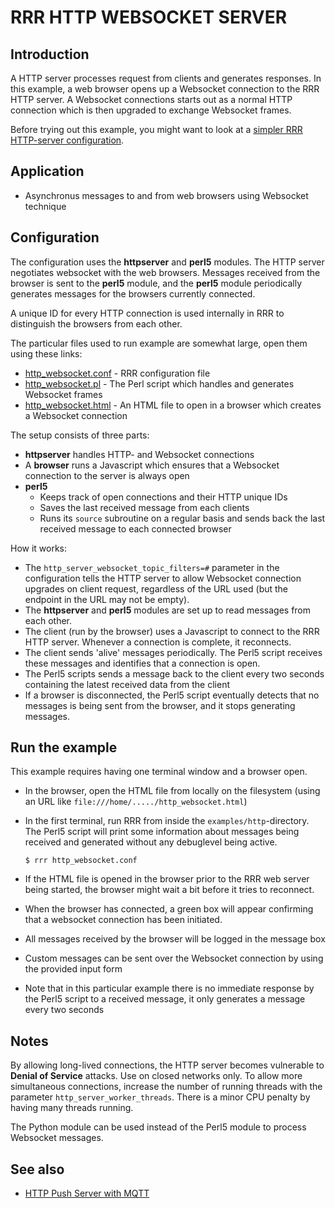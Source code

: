 # RRR HTTP WEBSOCKET SERVER

## Introduction

A HTTP server processes request from clients and generates responses.
In this example, a web browser opens up a Websocket connection to the RRR HTTP server.
A Websocket connections starts out as a normal HTTP connection which is then upgraded to exchange Websocket frames.

Before trying out this example, you might want to look at a [simpler RRR HTTP-server configuration](http_server.md).

## Application

* Asynchronus messages to and from web browsers using Websocket technique

## Configuration

The configuration uses the **httpserver** and **perl5** modules. The HTTP server negotiates websocket
with the web browsers. Messages received from the browser is sent to the **perl5** module, and the 
**perl5** module periodically generates messages for the browsers currently connected.

A unique ID for every HTTP connection is used internally in RRR to distinguish the browsers from each other.

The particular files used to run example are somewhat large, open them using these links:

* [http\_websocket.conf](http_websocket.conf) - RRR configuration file
* [http\_websocket.pl](http_websocket.pl) - The Perl script which handles and generates Websocket frames
* [http\_websocket.html](http_websocket.html) - An HTML file to open in a browser which creates a Websocket connection

The setup consists of three parts:

* **httpserver** handles HTTP- and Websocket connections
* A **browser** runs a Javascript which ensures that a Websocket connection to the server is always open
* **perl5**
  * Keeps track of open connections and their HTTP unique IDs
  * Saves the last received message from each clients
  * Runs its `source` subroutine on a regular basis and sends back the last received message to each connected browser

How it works:

* The `http_server_websocket_topic_filters=#` parameter in the configuration tells the HTTP server to allow Websocket connection upgrades on client request, regardless of the URL used (but the endpoint in the URL may not be empty).
* The **httpserver** and **perl5** modules are set up to read messages from each other.
* The client (run by the browser) uses a Javascript to connect to the RRR HTTP server. Whenever a connection is complete, it reconnects.
* The client sends 'alive' messages periodically. The Perl5 script receives these messages and identifies that a connection is open.
* The Perl5 scripts sends a message back to the client every two seconds containing the latest received data from the client
* If a browser is disconnected, the Perl5 script eventually detects that no messages is being sent from the browser, and it stops generating messages.

## Run the example

This example requires having one terminal window and a browser open.

* In the browser, open the HTML file from locally on the filesystem (using an URL like `file:///home/...../http_websocket.html`)
* In the first terminal, run RRR from inside the `examples/http`-directory. The Perl5 script will print some information about messages being received and generated without any debuglevel being active.

	``$ rrr http_websocket.conf``

* If the HTML file is opened in the browser prior to the RRR web server being started, the browser might wait a bit before it tries to reconnect.
* When the browser has connected, a green box will appear confirming that a websocket connection has been initiated.
* All messages received by the browser will be logged in the message box
* Custom messages can be sent over the Websocket connection by using the provided input form
* Note that in this particular example there is no immediate response by the Perl5 script to a received message, it only generates a message every two seconds

## Notes

By allowing long-lived connections, the HTTP server becomes vulnerable to **Denial of Service** attacks. Use on closed networks only. To allow
more simultaneous connections, increase the number of running threads with the parameter `http_server_worker_threads`. There is a minor CPU penalty by
having many threads running.

The Python module can be used instead of the Perl5 module to process Websocket messages. 

## See also
* [HTTP Push Server with MQTT](http/http_push_mqtt.md)
